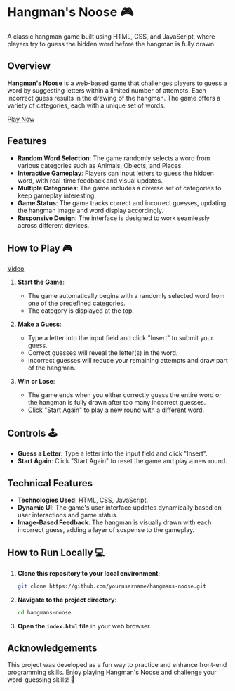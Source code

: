 # Hangman's Noose 🎮

A classic hangman game built using HTML, CSS, and JavaScript, where players try to guess the hidden word before the hangman is fully drawn.

## Overview

**Hangman's Noose** is a web-based game that challenges players to guess a word by suggesting letters within a limited number of attempts. Each incorrect guess results in the drawing of the hangman. The game offers a variety of categories, each with a unique set of words.

[Play Now](#)  <!-- Replace with your actual link -->

## Features

- **Random Word Selection**: The game randomly selects a word from various categories such as Animals, Objects, and Places.
- **Interactive Gameplay**: Players can input letters to guess the hidden word, with real-time feedback and visual updates.
- **Multiple Categories**: The game includes a diverse set of categories to keep gameplay interesting.
- **Game Status**: The game tracks correct and incorrect guesses, updating the hangman image and word display accordingly.
- **Responsive Design**: The interface is designed to work seamlessly across different devices.

## How to Play 🎮
[Video](https://github.com/leticiaveigacs/Hangman-s_noose/issues/1#issue-2482908229)  <!-- Replace with your actual link -->

1. **Start the Game**:
   - The game automatically begins with a randomly selected word from one of the predefined categories.
   - The category is displayed at the top.

2. **Make a Guess**:
   - Type a letter into the input field and click "Insert" to submit your guess.
   - Correct guesses will reveal the letter(s) in the word.
   - Incorrect guesses will reduce your remaining attempts and draw part of the hangman.

3. **Win or Lose**:
   - The game ends when you either correctly guess the entire word or the hangman is fully drawn after too many incorrect guesses.
   - Click "Start Again" to play a new round with a different word.

## Controls 🕹️

- **Guess a Letter**: Type a letter into the input field and click "Insert".
- **Start Again**: Click "Start Again" to reset the game and play a new round.

## Technical Features

- **Technologies Used**: HTML, CSS, JavaScript.
- **Dynamic UI**: The game's user interface updates dynamically based on user interactions and game status.
- **Image-Based Feedback**: The hangman is visually drawn with each incorrect guess, adding a layer of suspense to the gameplay.

## How to Run Locally 💻

1. **Clone this repository to your local environment**:

   ```bash
   git clone https://github.com/yourusername/hangmans-noose.git
   ```

2. **Navigate to the project directory**:

   ```bash
   cd hangmans-noose
   ```

3. **Open the `index.html` file** in your web browser.

## Acknowledgements

This project was developed as a fun way to practice and enhance front-end programming skills. Enjoy playing Hangman's Noose and challenge your word-guessing skills! 🚀

